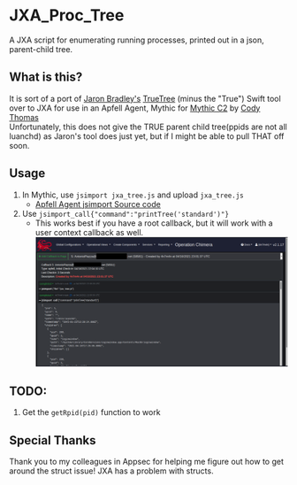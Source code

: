 # JXA_Proc_Tree
A JXA script for enumerating running processes, printed out in a json, parent-child tree.
## What is this?
It is sort of a port of [Jaron Bradley's](https://github.com/themittenmac/TrueTree/commits?author=jbradley89) [TrueTree](https://github.com/themittenmac/TrueTree) (minus the "True") Swift tool over to JXA for use in an Apfell Agent, Mythic for [Mythic C2](https://github.com/its-a-feature/Mythic) by [Cody Thomas](https://github.com/its-a-feature)\
Unfortunately, this does not give the TRUE parent child tree(ppids are not all luanchd) as Jaron's tool does just yet, but if I might be able to pull THAT off soon.
## Usage
1.  In Mythic, use `jsimport jxa_tree.js` and upload `jxa_tree.js`
    - [Apfell Agent jsimport Source code](https://github.com/MythicAgents/apfell/blob/master/Payload_Type/apfell/agent_code/jsimport.js)
2.  Use `jsimport_call{"command":"printTree('standard')"}`
    - This works best if you have a root callback, but it will work with a user context callback as well.
![alt text](https://github.com/antman1p/JXA_Proc_Tree/blob/main/Screen%20Shot%202021-04-19%20at%205.12.57%20PM.png?raw)
## TODO:
1.  Get the `getRpid(pid)` function to work
## Special Thanks
Thank you to my colleagues in Appsec for helping me figure out how to get around the struct issue!  JXA has a problem with structs.

